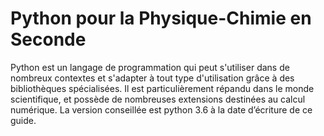 # Python pour la Physique-Chimie en Seconde

Python est un langage de programmation qui peut s'utiliser dans de nombreux contextes et s'adapter à tout type d'utilisation grâce à des bibliothèques spécialisées. Il est particulièrement répandu dans le monde scientifique, et possède de nombreuses extensions destinées au calcul numérique. La version conseillée est python 3.6 à la date d’écriture de ce guide. 
